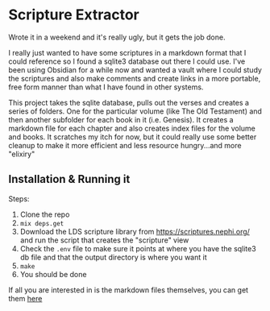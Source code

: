 # Scripture Extractor

Wrote it in a weekend and it's really ugly, but it gets the job done. 

I really just wanted to have some scriptures in a markdown format that I could reference so I found a sqlite3 database out there I could use. I've been using Obsidian for a while now and wanted a vault where I could study the scriptures and also make comments and create links in a more portable, free form manner than what I have found in other systems.

 This project takes the sqlite database, pulls out the verses and creates a series of folders. One for the particular volume (like The Old Testament) and then another subfolder for each book in it (i.e. Genesis). It creates a markdown file for each chapter and also creates index files for the volume and books. It scratches my itch for now, but it could really use some better cleanup to make it more efficient and less resource hungry...and more "elixiry"

## Installation & Running it

Steps: 
1. Clone the repo
2. `mix deps.get`
3. Download the LDS scripture library from https://scriptures.nephi.org/ and run the script that creates the "scripture" view
4. Check the `.env` file to make sure it points at where you have the sqlite3 db file and that the output directory is where you want it
5. `make`
6. You should be done

If all you are interested in is the markdown files themselves, you can get them [here](https://github.com/digitalbias/scripture_extractor/releases/tag/0.1)